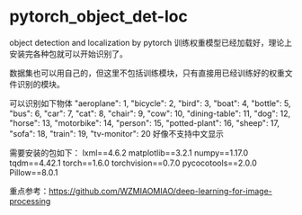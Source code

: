 # pytorch_object_det-loc
object detection and localization by pytorch
训练权重模型已经加载好，理论上安装完各种包就可以开始识别了。

数据集也可以用自己的，但这里不包括训练模块，只有直接用已经训练好的权重文件识别的模块。

可以识别如下物体
    "aeroplane": 1,
    "bicycle": 2,
    "bird": 3,
    "boat": 4,
    "bottle": 5,
    "bus": 6,
    "car": 7,
    "cat": 8,
    "chair": 9,
    "cow": 10,
    "dining-table": 11,
    "dog": 12,
    "horse": 13,
    "motorbike": 14,
    "person": 15,
    "potted-plant": 16,
    "sheep": 17,
    "sofa": 18,
    "train": 19,
    "tv-monitor": 20
好像不支持中文显示

需要安装的包如下：
lxml==4.6.2
matplotlib==3.2.1
numpy==1.17.0
tqdm==4.42.1
torch==1.6.0
torchvision==0.7.0
pycocotools==2.0.0
Pillow==8.0.1

重点参考：https://github.com/WZMIAOMIAO/deep-learning-for-image-processing
